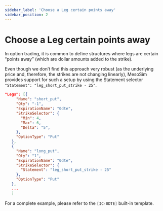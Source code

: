 ```yaml
---
sidebar_label: 'Choose a Leg certain points away'
sidebar_position: 2
---
```


# Choose a Leg certain points away
In option trading, it is common to define structures where legs are certain “points away” (which are dollar amounts added to the strike). 

Even though we don’t find this approach very robust (as the underlying price and, therefore, the strikes are not changing linearly), 
MesoSim provides support for such a setup by using the Statement selector <br/>`"Statement": "leg_short_put_strike - 25"`.


```json
"Legs": [{
     "Name": "short_put",
     "Qty": "-1",
     "ExpirationName": "0dte",
     "StrikeSelector": {
       "Min": 4,
       "Max": 6,
       "Delta": "5",
     },
     "OptionType": "Put"
   },
   {
     "Name": "long_put",
     "Qty": "1",
     "ExpirationName": "0dte",
     "StrikeSelector": {
       "Statement": "leg_short_put_strike - 25"
     },
     "OptionType": "Put"
   },
   ...
   ]
```

For a complete example, please refer to the `[IC-0DTE]` built-in template.